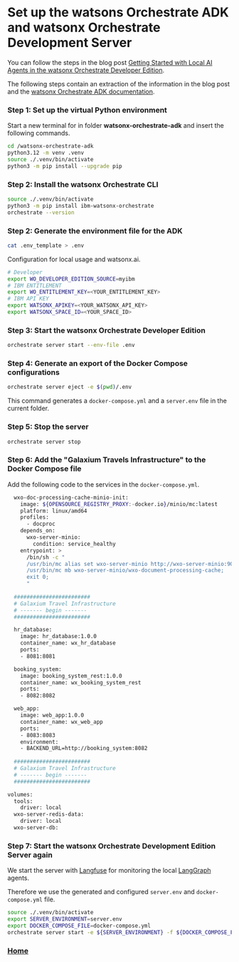 # Set up the watsons Orchestrate ADK and watsonx Orchestrate Development Server


You can follow the steps in the blog post [Getting Started with Local AI Agents in the watsonx Orchestrate Developer Edition](https://suedbroecker.net/2025/06/25/getting-started-with-local-ai-agents-in-the-watsonx-orchestrate-developer-edition/).

The following steps contain an extraction of the information in the blog post and the [watsonx Orchestrate ADK documentation](https://developer.watson-orchestrate.ibm.com/).

### Step 1: Set up the virtual Python environment

Start a new terminal for in folder **watsonx-orchestrate-adk** and insert the following commands.

```sh
cd /watsonx-orchestrate-adk
python3.12 -m venv .venv
source ./.venv/bin/activate
python3 -m pip install --upgrade pip
```

### Step 2: Install the watsonx Orchestrate CLI

```sh
source ./.venv/bin/activate
python3 -m pip install ibm-watsonx-orchestrate
orchestrate --version
```

### Step 2: Generate the environment file for the ADK

```sh
cat .env_template > .env
```

Configuration for local usage and watsonx.ai.

```sh
# Developer
export WO_DEVELOPER_EDITION_SOURCE=myibm
# IBM ENTITLEMENT
export WO_ENTITLEMENT_KEY=<YOUR_ENTITLEMENT_KEY>
# IBM API KEY
export WATSONX_APIKEY=<YOUR_WATSONX_API_KEY>
export WATSONX_SPACE_ID=<YOUR_SPACE_ID>
```

### Step 3: Start the watsonx Orchestrate Developer Edition

```sh
orchestrate server start --env-file .env
```

### Step 4: Generate an export of the Docker Compose configurations

```sh
orchestrate server eject -e $(pwd)/.env
```

This command generates a `docker-compose.yml` and a `server.env` file in the current folder.

### Step 5: Stop the server

```sh
orchestrate server stop
```

### Step 6: Add the "Galaxium Travels Infrastructure" to the Docker Compose file

Add the following code to the services in the `docker-compose.yml`.

```sh
  wxo-doc-processing-cache-minio-init:
    image: ${OPENSOURCE_REGISTRY_PROXY:-docker.io}/minio/mc:latest
    platform: linux/amd64
    profiles:
      - docproc
    depends_on:
      wxo-server-minio:
        condition: service_healthy
    entrypoint: >
      /bin/sh -c "
      /usr/bin/mc alias set wxo-server-minio http://wxo-server-minio:9000 ${MINIO_ROOT_USER:-minioadmin} ${MINIO_ROOT_PASSWORD:-watsonxorchestrate};
      /usr/bin/mc mb wxo-server-minio/wxo-document-processing-cache;
      exit 0;
      "
  
  ########################
  # Galaxium Travel Infrastructure 
  # ------- begin -------
  ########################

  hr_database:
    image: hr_database:1.0.0
    container_name: wx_hr_database
    ports:
    - 8081:8081

  booking_system:
    image: booking_system_rest:1.0.0
    container_name: wx_booking_system_rest
    ports:
    - 8082:8082

  web_app:
    image: web_app:1.0.0
    container_name: wx_web_app
    ports:
    - 8083:8083
    environment:
    - BACKEND_URL=http://booking_system:8082
    
  ########################
  # Galaxium Travel Infrastructure 
  # ------- begin -------
  ########################

volumes:
  tools:
    driver: local
  wxo-server-redis-data:
    driver: local
  wxo-server-db:
```

### Step 7: Start the watsonx Orchestrate Development Edition Server again

We start the server with [Langfuse](https://github.com/langfuse/langfuse) for monitoring the local [LangGraph](https://github.com/langchain-ai/langgraph) agents.

Therefore we use the generated and configured `server.env` and `docker-compose.yml` file.

```sh
source ./.venv/bin/activate
export SERVER_ENVIRONMENT=server.env
export DOCKER_COMPOSE_FILE=docker-compose.yml
orchestrate server start -e ${SERVER_ENVIRONMENT} -f ${DOCKER_COMPOSE_FILE}  --with-langfuse
```

### [Home](https://github.com/thomassuedbroecker/galaxium_travels_embedded_webchat_example/blob/main/README.md)